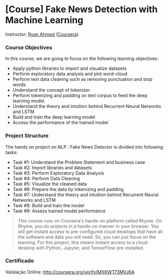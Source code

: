 # [Course] Fake News Detection with Machine Learning

Instructor: [Ryan Ahmed](https://www.coursera.org/instructor/~48777395) ([Coursera](https://www.coursera.org/projects/nlp-fake-news-detector))

### Course Objectives
  In this course, we are going to focus on the following learning objectives:

  - Apply python libraries to import and visualize datasets
  - Perform exploratory data analysis and plot word-cloud
  - Perform text data cleaning such as removing punctuation and stop words
  - Understand the concept of tokenizer.
  - Perform tokenizing and padding on text corpus to feed the deep learning model.
  - Understand the theory and intuition behind Recurrent Neural Networks and LSTM
  - Build and train the deep learning model
  - Access the performance of the trained model

### Project Structure
  The hands on project on NLP : Fake News Detector is divided into following tasks:

  - Task #1: Understand the Problem Statement and business case
  - Task #2: Import libraries and datasets
  - Task #3: Perform Exploratory Data Analysis
  - Task #4: Perform Data Cleaning
  - Task #5: Visualize the cleaned data
  - Task #6: Prepare the data by tokenizing and padding
  - Task #7: Understand the theory and intuition behind Recurrent Neural Networks and LSTM
  - Task #8: Build and train the model
  - Task #9: Assess trained model performance


  > This course runs on Coursera's hands-on platform called Rhyme. On Rhyme, you do projects in a hands-on manner in your browser. You will get instant access to pre-configured cloud desktops that have all the software and data you will need. So, you can just focus on the learning. For this project, this means instant access to a cloud desktop with Python, Jupyter, and TensorFlow pre-installed.

### Certificado
Validação Online: http://coursera.org/verify/MXKWT73MVJ6A
